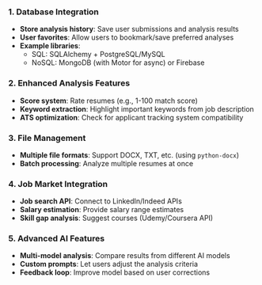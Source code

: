 ### 1. **Database Integration**
   - **Store analysis history**: Save user submissions and analysis results
   - **User favorites**: Allow users to bookmark/save preferred analyses
   - **Example libraries**: 
     - SQL: SQLAlchemy + PostgreSQL/MySQL
     - NoSQL: MongoDB (with Motor for async) or Firebase

### 2. **Enhanced Analysis Features**
   - **Score system**: Rate resumes (e.g., 1-100 match score)
   - **Keyword extraction**: Highlight important keywords from job description
   - **ATS optimization**: Check for applicant tracking system compatibility

### 3. **File Management**
   - **Multiple file formats**: Support DOCX, TXT, etc. (using `python-docx`)
   - **Batch processing**: Analyze multiple resumes at once

### 4. **Job Market Integration**
   - **Job search API**: Connect to LinkedIn/Indeed APIs
   - **Salary estimation**: Provide salary range estimates
   - **Skill gap analysis**: Suggest courses (Udemy/Coursera API)

### 5. **Advanced AI Features**
   - **Multi-model analysis**: Compare results from different AI models
   - **Custom prompts**: Let users adjust the analysis criteria
   - **Feedback loop**: Improve model based on user corrections
